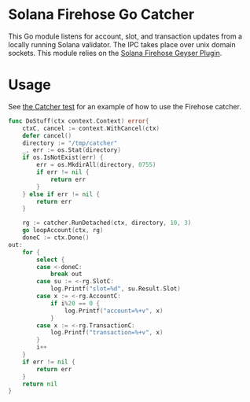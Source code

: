 # Solana Firehose Go Catcher

This Go module listens for account, slot, and transaction updates from a locally running Solana validator.  The IPC takes place over unix domain sockets.  This module relies on the [Solana Firehose Geyser Plugin](https://github.com/solpipe/solana-firehose).

# Usage

See [the Catcher test](catcher/catcher_test.go) for an example of how to use the Firehose catcher.

```go
func DoStuff(ctx context.Context) error{
	ctxC, cancel := context.WithCancel(ctx)
	defer cancel()
	directory := "/tmp/catcher"
	_, err := os.Stat(directory)
	if os.IsNotExist(err) {
		err = os.MkdirAll(directory, 0755)
		if err != nil {
			return err
		}
	} else if err != nil {
		return err
	}

	rg := catcher.RunDetached(ctx, directory, 10, 3)
	go loopAccount(ctx, rg)
	doneC := ctx.Done()
out:
	for {
		select {
		case <-doneC:
			break out
		case su := <-rg.SlotC:
			log.Printf("slot=%d", su.Result.Slot)
		case x := <-rg.AccountC:
			if i%20 == 0 {
				log.Printf("account=%+v", x)
			}
		case x := <-rg.TransactionC:
			log.Printf("transaction=%+v", x)
		}
		i++
	}
	if err != nil {
		return err
	}
    return nil
}
```